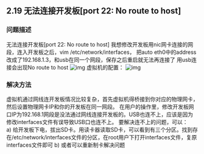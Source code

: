 ## 2.19 无法连接开发板[port 22: No route to host]
### 问题描述
无法连接开发板[port 22: No route to host]
我想修改开发板用nic网卡连接的网段，连入开发板之后，vim /etc/network/interfaces，
把auto eth0中的address改成了192.168.1.3，和usb在同一个网段，保存之后重启就无法再连接了
用usb连接会出现No route to host
![img](https://gitee.com/Atlas200DK/FAQ/raw/master/part2/img/2-19-1.png)
虚拟机的配置：
![img](https://gitee.com/Atlas200DK/FAQ/raw/master/part2/img/2-19-2.png)
### 解决方法
虚拟机通过网线连开发板情况比较复杂，首先虚拟机得桥接到你对应的物理网卡，然后设置物理网卡IP和你的开发板在同一网段。
在用户的操作里，修改开发板网口IP为192.168.1网段是没法通过网线连接开发板的。USB也连不上，应该是因为修改interfaces文件有误导致USB口也连不上。
要解决连不上的问题，可以：
a) 给开发板下电，拔出SD卡。用读卡器读取SD卡，可以看到有三个分区。找到存在/etc/network/interfaces文件的分区，在root用户下打开interfaces文件，复原interfaces文件即可
b) 或者可以重新制卡解决问题

